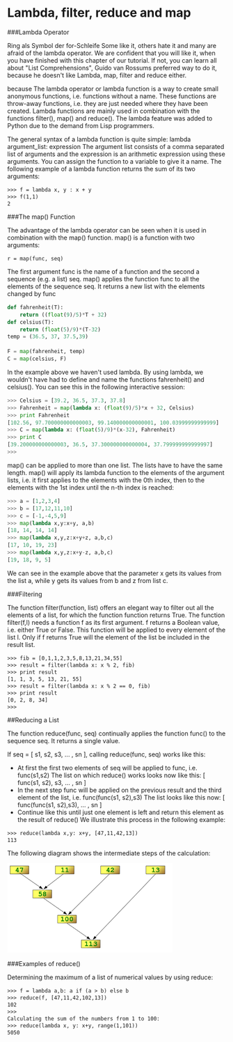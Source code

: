 # Lambda, filter, reduce and map

###Lambda Operator

Ring als Symbol der for-Schleife
Some like it, others hate it and many are afraid of the lambda operator. We are confident that you will like it, when you have finished with this chapter of our tutorial. If not, you can learn all about "List Comprehensions", Guido van Rossums preferred way to do it, because he doesn't like Lambda, map, filter and reduce either.

because The lambda operator or lambda function is a way to create small anonymous functions, i.e. functions without a name. These functions are throw-away functions, i.e. they are just needed where they have been created. Lambda functions are mainly used in combination with the functions filter(), map() and reduce(). The lambda feature was added to Python due to the demand from Lisp programmers.

The general syntax of a lambda function is quite simple:
lambda argument_list: expression
The argument list consists of a comma separated list of arguments and the expression is an arithmetic expression using these arguments. You can assign the function to a variable to give it a name.
The following example of a lambda function returns the sum of its two arguments:

```
>>> f = lambda x, y : x + y
>>> f(1,1)
2
```

###The map() Function

The advantage of the lambda operator can be seen when it is used in combination with the map() function.
map() is a function with two arguments:

```
r = map(func, seq)
```

The first argument func is the name of a function and the second a sequence (e.g. a list) seq. map() applies the function func to all the elements of the sequence seq. It returns a new list with the elements changed by func

```python
def fahrenheit(T):
    return ((float(9)/5)*T + 32)
def celsius(T):
    return (float(5)/9)*(T-32)
temp = (36.5, 37, 37.5,39)

F = map(fahrenheit, temp)
C = map(celsius, F)
```

In the example above we haven't used lambda. By using lambda, we wouldn't have had to define and name the functions fahrenheit() and celsius(). You can see this in the following interactive session:

```python
>>> Celsius = [39.2, 36.5, 37.3, 37.8]
>>> Fahrenheit = map(lambda x: (float(9)/5)*x + 32, Celsius)
>>> print Fahrenheit
[102.56, 97.700000000000003, 99.140000000000001, 100.03999999999999]
>>> C = map(lambda x: (float(5)/9)*(x-32), Fahrenheit)
>>> print C
[39.200000000000003, 36.5, 37.300000000000004, 37.799999999999997]
>>>
```

map() can be applied to more than one list. The lists have to have the same length. map() will apply its lambda function to the elements of the argument lists, i.e. it first applies to the elements with the 0th index, then to the elements with the 1st index until the n-th index is reached:

```python
>>> a = [1,2,3,4]
>>> b = [17,12,11,10]
>>> c = [-1,-4,5,9]
>>> map(lambda x,y:x+y, a,b)
[18, 14, 14, 14]
>>> map(lambda x,y,z:x+y+z, a,b,c)
[17, 10, 19, 23]
>>> map(lambda x,y,z:x+y-z, a,b,c)
[19, 18, 9, 5]
```

We can see in the example above that the parameter x gets its values from the list a, while y gets its values from b and z from list c.

###Filtering

The function filter(function, list) offers an elegant way to filter out all the elements of a list, for which the function function returns True.
The function filter(f,l) needs a function f as its first argument. f returns a Boolean value, i.e. either True or False. This function will be applied to every element of the list l. Only if f returns True will the element of the list be included in the result list.

```
>>> fib = [0,1,1,2,3,5,8,13,21,34,55]
>>> result = filter(lambda x: x % 2, fib)
>>> print result
[1, 1, 3, 5, 13, 21, 55]
>>> result = filter(lambda x: x % 2 == 0, fib)
>>> print result
[0, 2, 8, 34]
>>>
```

##Reducing a List

The function reduce(func, seq) continually applies the function func() to the sequence seq. It returns a single value.

If seq = [ s1, s2, s3, ... , sn ], calling reduce(func, seq) works like this:

- At first the first two elements of seq will be applied to func, i.e. func(s1,s2) The list on which reduce() works looks now like this: [ func(s1, s2), s3, ... , sn ]
- In the next step func will be applied on the previous result and the third element of the list, i.e. func(func(s1, s2),s3)
  The list looks like this now: [ func(func(s1, s2),s3), ... , sn ]
- Continue like this until just one element is left and return this element as the result of reduce()
  We illustrate this process in the following example:

```
>>> reduce(lambda x,y: x+y, [47,11,42,13])
113
```

The following diagram shows the intermediate steps of the calculation:

![](assets/reduce_diagram.png)

###Examples of reduce()

Determining the maximum of a list of numerical values by using reduce:

```
>>> f = lambda a,b: a if (a > b) else b
>>> reduce(f, [47,11,42,102,13])
102
>>>
Calculating the sum of the numbers from 1 to 100:
>>> reduce(lambda x, y: x+y, range(1,101))
5050
```

